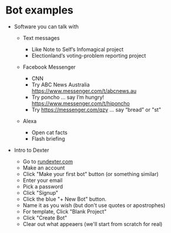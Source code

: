 # Bot examples

- Software you can talk with
    - Text messages
        - Like Note to Self’s Infomagical project
        - Electionland’s voting-problem reporting project

    - Facebook Messenger
        - CNN
        - Try ABC News Australia https://www.messenger.com/t/abcnews.au
        - Try poncho … say I’m hungry! https://www.messenger.com/t/hiponcho
        - Try https://messenger.com/qzy … say “bread” or "st"
    - Alexa
        - Open cat facts
        - Flash briefing

- Intro to Dexter
    - Go to [rundexter.com](http://rundexter.com)
    - Make an account
    - Click "Make your first bot" button (or something similar)
    - Enter your email
    - Pick a password
    - Click "Signup"
    - Click the blue "+ New Bot" button.
    - Name it as you wish (but don't use quotes or apostrophes)
    - For template, Click "Blank Project"
    - Click "Create Bot"
    - Clear out what appeaers (we'll start from scratch for real)
    
